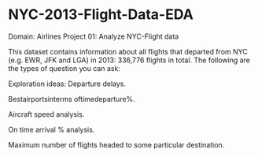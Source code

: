 # NYC-2013-Flight-Data-EDA

Domain: Airlines
Project 01: Analyze NYC-Flight data

This dataset contains information about all flights that departed from NYC (e.g.
EWR, JFK and LGA) in 2013: 336,776 flights in total. The following are the types of
question you can ask:

Exploration ideas:
Departure delays.

Bestairportsinterms oftimedeparture%.

Aircraft speed analysis.

On time arrival % analysis.

Maximum number of flights headed to some particular destination.

